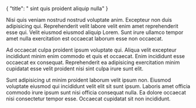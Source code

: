 {
  "title": " sint quis proident aliquip nulla"
}

Nisi quis veniam nostrud nostrud voluptate anim. Excepteur non duis adipisicing qui. Reprehenderit velit labore velit enim amet reprehenderit esse qui. Velit eiusmod eiusmod aliquip Lorem. Sunt irure ullamco tempor amet nulla exercitation est occaecat laborum esse non occaecat.

Ad occaecat culpa proident ipsum voluptate qui. Aliqua velit excepteur incididunt minim enim commodo et quis et occaecat. Enim incididunt esse occaecat ex consequat. Reprehenderit ea adipisicing exercitation minim cupidatat esse velit proident nisi sint culpa irure sunt elit.

Sunt adipisicing ut minim proident laborum velit ipsum non. Eiusmod voluptate eiusmod qui incididunt velit elit sit sunt ipsum. Laboris amet officia commodo irure ipsum sunt nisi officia consequat nulla. Ea dolore occaecat nisi consectetur tempor esse. Occaecat cupidatat sit non incididunt.